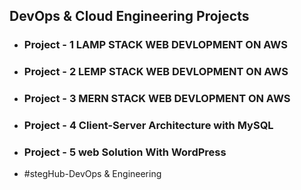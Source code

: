 ## DevOps & Cloud Engineering Projects

* ### Project - 1 LAMP STACK WEB DEVLOPMENT ON AWS

* ### Project - 2 LEMP STACK WEB DEVLOPMENT ON AWS

* ### Project - 3 MERN STACK WEB DEVLOPMENT ON AWS

* ### Project - 4 Client-Server Architecture with MySQL

* ### Project - 5 web Solution With WordPress






* #stegHub-DevOps & Engineering
